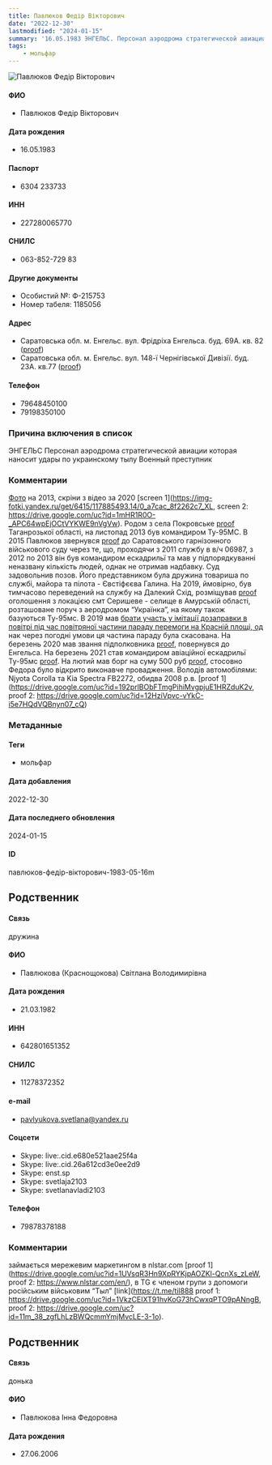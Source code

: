 ```yaml
---
title: Павлюков Федір Вікторович
date: "2022-12-30"
lastmodified: "2024-01-15"
summary: '16.05.1983 ЭНГЕЛЬС. Персонал аэродрома стратегической авиации которая наносит удары по украинскому тылу. Военный преступник.'
tags: 
    - мольфар
---
```

<!--# pp1-->
<!--## Фигурант-->
<!--### Личные данные-->
<!--#### Фото-->
![Павлюков Федір Вікторович](https://molfar.com/images/optimized/1696844022_740022651.png)
#### ФИО
- Павлюков Федір Вікторович
#### Дата рождения
- 16.05.1983
#### Паспорт
- 6304 233733
#### ИНН
- 227280065770
#### СНИЛС
- 063-852-729 83
#### Другие документы
- Особистий №: Ф-215753
- Номер табеля: 1185056
#### Адрес
- Саратовська обл. м. Енгельс. вул. Фрідріха Енгельса. буд. 69А. кв. 82 ([proof](https://drive.google.com/uc?id=1UVsqR3Hn9XpRYKjpAOZKl-QcnXs_zLeW))
- Саратовська обл. м. Енгельс. вул. 148-ї Чернігівської Дивізії. буд. 23А. кв.77 ([proof](https://drive.google.com/uc?id=1OmA-g-v3FUDhFt6bjW8vjYxuFUxAVgT3))
#### Телефон
- 79648450100
- 79198350100
### Причина включения в список
ЭНГЕЛЬС
Персонал аэродрома стратегической авиации которая наносит удары по украинскому тылу
Военный преступник
### Комментарии
[Фото](https://img-fotki.yandex.ru/get/6415/117885493.14/0_a7cac_8f2262c7_XL) на 2013, скріни з відео за 2020 [screen 1](https://img-fotki.yandex.ru/get/6415/117885493.14/0_a7cac_8f2262c7_XL, screen 2: https://drive.google.com/uc?id=1mHR1R0O-_APC64wpEjOCtVYKWE9nVgVw). Родом з села Покровське [proof](https://erikrostovspott.livejournal.com/4818.html) Таганрозької області, на листопад 2013 був командиром Ту-95МС. В 2015 Павлюков звернувся [proof](https://saratovgvs--sar.sudrf.ru/modules.php?name=sud_delo&srv_num=1&name_op=case&case_id=170912665&case_uid=d2b900fd-7c4e-4b8b-96bb-63c3a6297aab&delo_id=1540005) до Саратовського гарнізонного військового суду через те, що, проходячи з 2011 службу в в/ч 06987, з 2012 по 2013 він був командиром ескадрильї та мав у підпорядкуванні неназвану кількість людей, однак не отримав надбавку. Суд задовольнив позов. Його представником була дружина товариша по службі, майора та пілота - Євстіфєєва Галина. На 2019, ймовірно, був тимчасово переведений на службу на Далекий Схід, розміщував [proof](https://drive.google.com/uc?id=1Ulqp_fTrNgPZTV5PVSgK98uyorf37z13) оголошення з локацією смт Серишеве - селище в Амурській області, розташоване поруч з аеродромом “Українка”, на якому також базуються Ту-95мс. В 2019 мав [брати участь у імітації дозаправки в повітрі під час повітряної частини параду перемоги на Красній площі, од](https://www.1tv.ru/news/2020-03-25/382569-v_saratovskoy_oblasti_v_samom_razgare_podgotovka_k_vozdushnoy_chasti_parada_v_chest_dnya_pobedy) нак через погодні умови ця частина параду була скасована. На березень 2020 мав звання підполковника [proof](https://drive.google.com/uc?id=1mHR1R0O-_APC64wpEjOCtVYKWE9nVgVw), повернувся до Енгельса. На березень 2021 став командиром авіаційної ескадрильї Ту-95мс [proof](https://www.aviaport.ru/digest/2021/03/29/670389.html). На лютий мав борг на суму 500 руб [proof](https://drive.google.com/uc?id=1pVyJvaOopiNRMshSSNnUWOWUPmmq0viu), стосовно Федора було відкрито виконавче провадження. Володів автомобілями: Njyota Corolla та Kia Spectra FB2272, обидва 2008 р.в. [proof 1](https://drive.google.com/uc?id=192prlBObFTmgPihiMvgpjuE1HRZduK2v, proof 2: https://drive.google.com/uc?id=12HziVpvc-vYkC-i5e7HQdVQBnyn07_cQ)
### Метаданные
#### Теги
- мольфар
#### Дата добавления
2022-12-30
#### Дата последнего обновления
2024-01-15
#### ID
павлюков-федір-вікторович-1983-05-16m
## Родственник
<!--### Личные данные-->
#### Связь
дружина
#### ФИО
- Павлюкова (Краснощокова) Світлана Володимирівна
#### Дата рождения
- 21.03.1982
#### ИНН
- 642801651352
#### СНИЛС
- 11278372352
#### e-mail
- pavlyukova.svetlana@yandex.ru
#### Соцсети
- Skype: live:.cid.e680e521aae25f4a
- Skype: live:.cid.26a612cd3e0ee2d9
- Skype: enst.sp
- Skype: svetlaja2103
- Skype: svetlanavladi2103
#### Телефон
- 79878378188
### Комментарии
займається мережевим маркетингом в nlstar.com [proof 1](https://drive.google.com/uc?id=1UVsqR3Hn9XpRYKjpAOZKl-QcnXs_zLeW, proof 2: https://www.nlstar.com/en/), в TG є членом групи з допомоги російським військовим “Тыл” [link](https://t.me/til888  proof 1: https://drive.google.com/uc?id=1VkzCEIXT91hvKoG73hCwxqPTO9pANngB, proof 2: https://drive.google.com/uc?id=11m_38_zgfLhLzBWQcmmYmjMvcLE-3-1o).
## Родственник
<!--### Личные данные-->
#### Связь
донька
#### ФИО
- Павлюкова Інна Федоровна
#### Дата рождения
- 27.06.2006
<!--## END;-->
